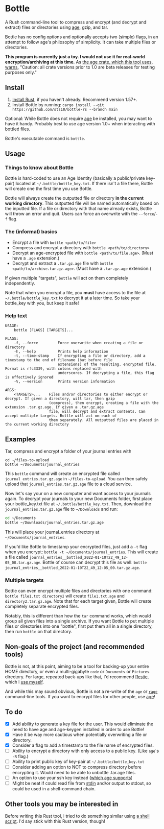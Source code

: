 # Bottle

A Rush command-line tool to compress and encrypt (and decrypt and extract) files or directories using [age](https://github.com/FiloSottile/age), gzip, and tar. 

Bottle has no config options and optionally accepts two (simple) flags, in an attempt to follow age's philosophy of simplicity. It can take multiple files or directories.

**This program is currently just a toy. I would not use it for real-world encryption/archiving at this time.** As [the age crate, which this tool uses, warns](https://docs.rs/age/0.7.1/age/index.html), "Caution: all crate versions prior to 1.0 are beta releases for testing purposes only."

## Install

1. [Install Rust](https://www.rust-lang.org/tools/install), if you haven't already. Recommend version 1.57+.
2. Install Bottle by running: `cargo install --git https://github.com/sts10/bottle-rs --branch main`

Optional: While Bottle does not require [age](https://github.com/FiloSottile/age#installation) be installed, you may want to have it handy. Probably best to use age version 1.0+ when interacting with bottled files. 

Bottle's executable command is `bottle`.

## Usage 

### Things to know about Bottle

Bottle is hard-coded to use an Age Identity (basically a public/private key-pair) located at `~/.bottle/bottle_key.txt`. If there isn't a file there, Bottle will create one the first time you use Bottle.

Bottle will always create the outputted file or directory **in the current working directory**. This outputted file will be named automatically based on the inputted file. If a file or directory with that name already exists, Bottle will throw an error and quit. Users can force an overwrite with the `--force`/`-f` flag.

### The (informal) basics

- Encrypt a file with `bottle <path/to/file>`
- Compress and encrypt a directory with `bottle <path/to/directory>`
- Decrypt an age-encrypted file with `bottle <path/to/file.age>`. (Must have a `.age` extension.)
- Decrypt and extract a `.tar.gz.age` file with `bottle <path/to/archive.tar.gz.age>`. (Must have a `.tar.gz.age` extension.)

If given multiple "targets", `bottle` will act on them completely independently.
    
Note that when you encrypt a file, you **must** have access to the file at `~/.bottle/bottle_key.txt` to decrypt it at a later time. So take your bottle_key with you, but keep it safe!

### Help text

```
USAGE:
    bottle [FLAGS] [TARGETS]...

FLAGS:
    -f, --force         Force overwrite when creating a file or directory
    -h, --help          Prints help information
    -t, --time-stamp    If encrypting a file or directory, add a timestamp to the end of filename (but before file
                        extensions) of the resulting, encrypted file. Format is rfc3339, with colons replaced with
                        underscores. If decrypting a file, this flag is effectively ignored
    -V, --version       Prints version information

ARGS:
    <TARGETS>...    Files and/or directories to either encrypt or decrypt. If given a directory, will tar, then gzip
                    (compress), then encrypt, creating a file with the extension .tar.gz.age. If given a .tar.gz.age
                    file, will decrypt and extract contents. Can accept multiple targets. Bottle will act on each of
                    them separately. All outputted files are placed in the current working directory
```

## Examples

Tar, compress and encrypt a folder of your journal entries with 

```
cd ~/files-to-upload
bottle ~/Documents/journal_entries
```

This `bottle` command will create an encrypted file called `journal_entries.tar.gz.age` in `~/files-to-upload`. You can then safely upload that `journal_entries.tar.gz.age` file to a cloud service. 

Now let's say your on a new computer and want access to your journals again. To decrypt your journals to your new Documents folder, first place your bottle_key.txt file at `~/.bottle/bottle_key.txt`. Then, download the `journal_entries.tar.gz.age` file to `~/Downloads` and run:

```bash
cd ~/Documents
bottle ~/Downloads/journal_entries.tar.gz.age
```

This will place your journal_entries directory at `~/Documents/journal_entries`.

If you'd like Bottle to timestamp your encrypted files, just add a `-t` flag when you encrypt: `bottle -t ~/Documents/journal_entries`. This will create a file called `journal_entries__bottled_2022-01-10T22_49_12-05_00.tar.gz.age`. Bottle of course can decrypt this file as well: `bottle journal_entries__bottled_2022-01-10T22_49_12-05_00.tar.gz.age`.

### Multiple targets

Bottle can even encrypt multiple files and directories with one command: `bottle file1.txt directory2` will create `file1.txt.age` and `directory2.tar.gz.age`. Note that for each target given, Bottle will create completely separate encrypted files. 

Notably, this is different than how the `tar` command works, which would group all given files into a single archive. If you want Bottle to put multiple files or directories into one "bottle", first put them all in a single directory, then run `bottle` on that directory.

## Non-goals of the project (and recommended tools)

Bottle is not, at this point, aiming to be a tool for backing-up your entire HOME directory, or even a multi-gigabyte `code` or `Documents` or `Pictures` directory. For large, repeated back-ups like that, I'd recommend [Restic](https://restic.net/), which I [use myself](https://sts10.github.io/2021/10/26/restic-rsync-backup-ideas.html).

And while this may sound obvious, Bottle is not a re-write of the `age` or [`rage`](https://github.com/str4d/rage) command-line tools. If you want to encrypt files for other people, use [age](https://github.com/FiloSottile/age)!

## To do

- [X] Add ability to generate a key file for the user. This would eliminate the need to have age and age-keygen installed in order to use Bottle!
- [X] Have it be way more cautious when potentially overwriting a file or directory.
- [X] Consider a flag to add a timestamp to the file name of encrypted files.
- [ ] Ability to encrypt a directory with only access to a public key. (Like `age`'s `-R` flag.)
- [ ] Ability to print public key of key-pair at `~/.bottle/bottle_key.txt`
- [ ] Consider adding an option to NOT to compress directory before encrypting it. Would need to be able to unbottle .tar.age files.
- [ ] An option to use your ssh key instead ([which age supports](https://github.com/FiloSottile/age#ssh-keys))
- [ ] Might be neat if could read file from [stdin](https://doc.rust-lang.org/std/io/struct.Stdin.html) and/or output to stdout, so could be used in a shell-command chain.

## Other tools you may be interested in 

Before writing this Rust tool, I tried to do something similar using [a shell script](https://github.com/sts10/bottle). I'd say stick with this Rust version, though!
